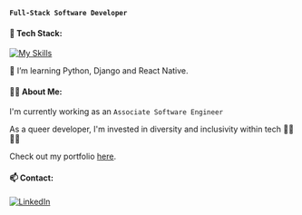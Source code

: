 **`Full-Stack Software Developer`**

#### 🧰 Tech Stack: 
[![My Skills](https://skillicons.dev/icons?i=js,html,css,react,redux,vscode,github,git,nodejs,expressjs,postgres,py,django,tailwind)](https://skillicons.dev) 

🌱 I’m learning Python, Django and React Native.

#### 🏳️‍🌈 About Me:
I'm currently working as an `Associate Software Engineer`

As a queer developer, I'm invested in diversity and inclusivity within tech 🏳️‍🌈🏳️‍⚧️ 

Check out my portfolio [here](https://sbennett.dev). 

#### 📫 Contact:
 
[![LinkedIn](https://img.shields.io/badge/LinkedIn-0077B5?style=for-the-badge&logo=linkedin&logoColor=white)](https://www.linkedin.com/in/susannah-bennett-a16627181/)



<!--
- 🔭 I’m currently working on ...
- 🌱 I’m currently learning ...
- 👯 I’m looking to collaborate on ...
- 🤔 I’m looking for help with ...
- 💬 Ask me about ...
- 📫 How to reach me: ...
- 😄 Pronouns: ...
- ⚡ Fun fact: ...

### Hi there 👋

## 🚀 About Me

## 🌱 Currently Exploring
-->
